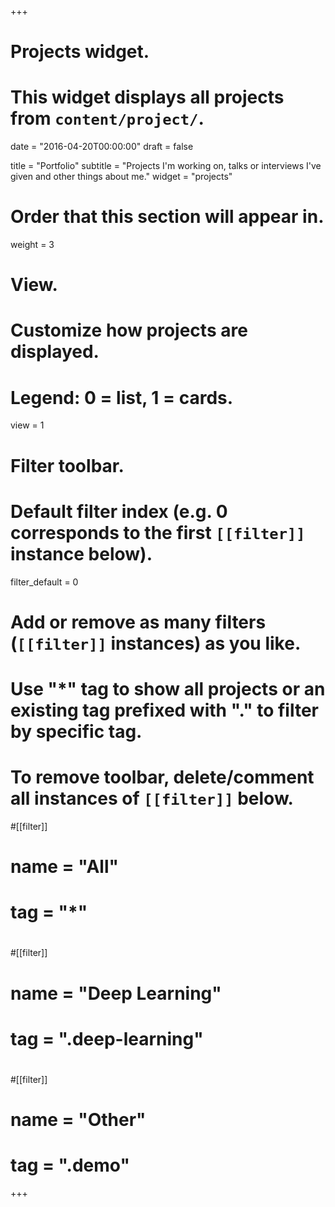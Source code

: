 +++
# Projects widget.
# This widget displays all projects from `content/project/`.

date = "2016-04-20T00:00:00"
draft = false

title = "Portfolio"
subtitle = "Projects I'm working on, talks or interviews I've given and other things about me."
widget = "projects"

# Order that this section will appear in.
weight = 3

# View.
# Customize how projects are displayed.
# Legend: 0 = list, 1 = cards.
view = 1

# Filter toolbar.

# Default filter index (e.g. 0 corresponds to the first `[[filter]]` instance below).
filter_default = 0

# Add or remove as many filters (`[[filter]]` instances) as you like.
# Use "*" tag to show all projects or an existing tag prefixed with "." to filter by specific tag.
# To remove toolbar, delete/comment all instances of `[[filter]]` below.

#[[filter]]
#  name = "All"
#  tag = "*"
#
#[[filter]]
#  name = "Deep Learning"
#  tag = ".deep-learning"
#
#[[filter]]
#  name = "Other"
#  tag = ".demo"

+++
